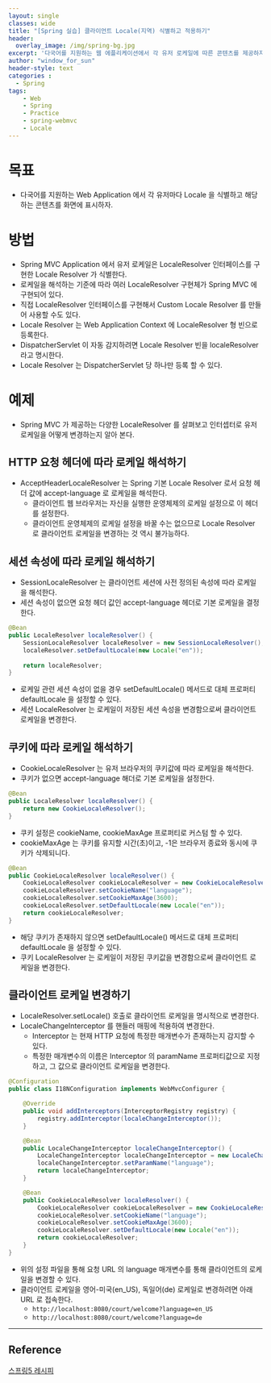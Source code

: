 ```yaml
--- 
layout: single
classes: wide
title: "[Spring 실습] 클라이언트 Locale(지역) 식별하고 적용하기"
header:
  overlay_image: /img/spring-bg.jpg
excerpt: '다국어를 지원하는 웹 에플리케이션에서 각 유저 로케일에 따른 콘텐츠를 제공하자'
author: "window_for_sun"
header-style: text
categories :
  - Spring
tags:
    - Web
    - Spring
    - Practice
    - spring-webmvc
    - Locale
---  
```


# 목표
- 다국어를 지원하는 Web Application 에서 각 유저마다 Locale 을 식별하고 해당하는 콘텐츠를 화면에 표시하자.

# 방법
- Spring MVC Application 에서 유저 로케일은 LocaleResolver 인터페이스를 구현한 Locale Resolver 가 식별한다.
- 로케일을 해석하는 기준에 따라 여러 LocaleResolver 구현체가 Spring MVC 에 구현되어 있다.
- 직접 LocaleResolver 인터페이스를 구현해서 Custom Locale Resolver 를 만들어 사용할 수도 있다.
- Locale Resolver 는 Web Application Context 에 LocaleResolver 형 빈으로 등록한다.
- DispatcherServlet 이 자동 감지하려면 Locale Resolver 빈을 localeResolver 라고 명시한다.
- Locale Resolver 는 DispatcherServlet 당 하나만 등록 할 수 있다.
	
# 예제
- Spring MVC 가 제공하는 다양한 LocaleResolver 를 살펴보고 인터셉터로 유저 로케일을 어떻게 변경하는지 알아 본다.

## HTTP 요청 헤더에 따라 로케일 해석하기
- AcceptHeaderLocaleResolver 는 Spring 기본 Locale Resolver 로서 요청 헤더 값에 accept-language 로 로케일을 해석한다.
	- 클라이언트 웹 브라우저는 자신을 실행한 운영체제의 로케일 설정으로 이 헤더를 설정한다.
	- 클라이언트 운영체제의 로케일 설정을 바꿀 수는 없으므로 Locale Resolver 로 클라이언트 로케일을 변경하는 것 역시 불가능하다.

## 세션 속성에 따라 로케일 해석하기
- SessionLocaleResolver 는 클라이언트 세션에 사전 정의된 속성에 따라 로케일을 해석한다.
- 세션 속성이 없으면 요청 헤더 값인 accept-language 헤더로 기본 로케일을 결정한다.

```java
@Bean
public LocaleResolver localeResolver() {
	SessionLocaleResolver localeResolver = new SessionLocaleResolver();
	localeResolver.setDefaultLocale(new Locale("en"));
	
	return localeResolver;
}
```  

- 로케일 관련 세션 속성이 없을 경우 setDefaultLocale() 메서드로 대체 프로퍼티 defaultLocale 을 설정할 수 있다.
- 세션 LocaleResolver 는 로케일이 저장된 세션 속성을 변경함으로써 클라이언트 로케일을 변경한다.

## 쿠키에 따라 로케일 해석하기
- CookieLocaleResolver 는 유저 브라우저의 쿠키값에 따라 로케일을 해석한다.
- 쿠키가 없으면 accept-language 해더로 기본 로케일을 설정한다.

```java
@Bean
public LocaleResolver localeResolver() {
	return new CookieLocaleResolver();
}
```  

- 쿠키 설정은 cookieName, cookieMaxAge 프로퍼티로 커스텀 할 수 있다.
- cookieMaxAge 는 쿠키를 유지할 시간(초)이고, -1은 브라우저 종료와 동시에 쿠키가 삭제되니다.

```java
@Bean
public CookieLocaleResolver localeResolver() {
	CookieLocaleResolver cookieLocaleResolver = new CookieLocaleResolver();
	cookieLocaleResolver.setCookieName("language");
	cookieLocaleResolver.setCookieMaxAge(3600);
	cookieLocaleResolver.setDefaultLocale(new Locale("en"));
	return cookieLocaleResolver;
}
```  

- 해당 쿠키가 존재하지 않으면 setDefaultLocale() 메서드로 대체 프로퍼티 defaultLocale 을 설정할 수 있다.
- 쿠키 LocaleResolver 는 로케일이 저장된 쿠키값을 변경함으로써 클라이언트 로케일을 변경한다.

## 클라이언트 로케일 변경하기
- LocaleResolver.setLocale() 호출로 클라이언트 로케일을 명시적으로 변경한다.
- LocaleChangeInterceptor 를 핸들러 매핑에 적용하여 변경한다.
	- Interceptor 는 현재 HTTP 요청에 특정한 매개변수가 존재하는지 감지할 수 있다.
	- 특정한 매개변수의 이름은 Interceptor 의 paramName 프로퍼티값으로 지정하고, 그 값으로 클라이언트 로케일을 변경한다.

```java
@Configuration
public class I18NConfiguration implements WebMvcConfigurer {

    @Override
    public void addInterceptors(InterceptorRegistry registry) {
        registry.addInterceptor(localeChangeInterceptor());
    }

    @Bean
    public LocaleChangeInterceptor localeChangeInterceptor() {
        LocaleChangeInterceptor localeChangeInterceptor = new LocaleChangeInterceptor();
        localeChangeInterceptor.setParamName("language");
        return localeChangeInterceptor;
    }

    @Bean
    public CookieLocaleResolver localeResolver() {
        CookieLocaleResolver cookieLocaleResolver = new CookieLocaleResolver();
        cookieLocaleResolver.setCookieName("language");
        cookieLocaleResolver.setCookieMaxAge(3600);
        cookieLocaleResolver.setDefaultLocale(new Locale("en"));
        return cookieLocaleResolver;
    }
}
```  

- 위의 설정 파일을 통해 요청 URL 의 language 매개변수를 통해 클라이언트의 로케일을 변경할 수 있다.
- 클라이언트 로케일을 영어-미국(en_US), 독일어(de) 로케일로 변경하려면 아래 URL 로 접속한다.
	- `http://localhost:8080/court/welcome?language=en_US`
	- `http://localhost:8080/court/welcome?language=de`
	


---
## Reference
[스프링5 레시피](https://book.naver.com/bookdb/book_detail.nhn?bid=13911953)  
